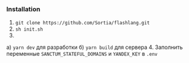 ### Installation
1. `git clone https://github.com/Sortia/flashlang.git`
2. `sh init.sh`
3. 
  a) `yarn dev` для разработки
  б) `yarn build` для сервера
4. Заполнить переменные `SANCTUM_STATEFUL_DOMAINS` и `YANDEX_KEY` в `.env`

